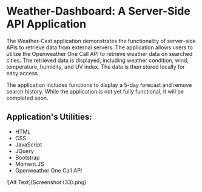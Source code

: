  <body>
    <h1>Weather-Dashboard: A Server-Side API Application</h1>
    <p>The Weather-Cast application demonstrates the functionality of server-side APIs to retrieve data from external servers. The application allows users to utilize the Openweather One Call API to retrieve weather data on searched cities. The retrieved data is displayed, including weather condition, wind, temperature, humidity, and UV index. The data is then stored locally for easy access.</p>
    <p>The application includes functions to display a 5-day forecast and remove search history. While the application is not yet fully functional, it will be completed soon.</p>
    <h2>Application's Utilities:</h2>
    <ul>
      <li>HTML</li>
      <li>CSS</li>
      <li>JavaScript</li>
      <li>JQuery</li>
      <li>Bootstrap</li>
      <li>Moment.JS</li>
      <li>Openweather One Call API</li>
    </ul>
    ![Alt Text](Screenshot (33).png)

    
    
  </body>
